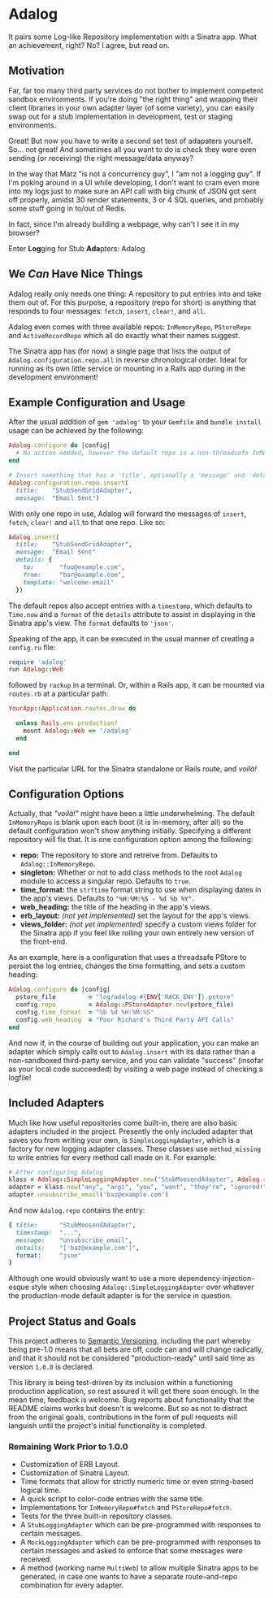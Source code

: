 # Adalog

It pairs some Log-like Repository implementation with a Sinatra app. What an achievement, right? No? I agree, but read on.


## Motivation

Far, far too many third party services do not bother to implement competent sandbox environments. If you're doing "the right thing" and wrapping their client libraries in your own adapter layer (of some variety), you can easily swap out for a stub implementation in development, test or staging environments.

Great! But now you have to write a second set test of adapaters yourself. So... not great! And sometimes all you want to do is check they were even sending (or receiving) the right message/data anyway?

In the way that Matz "is not a concurrency guy", I "am not a logging guy". If I'm poking around in a UI while developing, I don't want to cram even more into my logs just to make sure an API call with big chunk of JSON got sent off properly, amidst 30 render statements, 3 or 4 SQL queries, and probably some stuff going in to/out of Redis.

In fact, since I'm already building a webpage, why can't I see it in my browser?

Enter <strong>Log</strong>ging for Stub <strong>Ada</strong>pters: Adalog


## We _Can_ Have Nice Things

Adalog really only needs one thing: A repository to put entries into and take them out of. For this purpose, a repository (repo for short) is anything that responds to four messages: `fetch`, `insert`, `clear!`, and `all`.

Adalog even comes with three available repos: `InMemoryRepo`, `PStoreRepo` and `ActiveRecordRepo` which all do exactly what their names suggest.

The Sinatra app has (for now) a single page that lists the output of `Adalog.configuration.repo.all` in reverse chronological order. Ideal for running as its own little service or mounting in a Rails app during in the development environment!

## Example Configuration and Usage

After the usual addition of `gem 'adalog'` to your `Gemfile` and `bundle install` usage can be achieved by the following:

```ruby
Adalog.configure do |config|
  # No action needed, however the default repo is a non-threadsafe InMemoryRepo
end

# Insert something that has a 'title', optionally a 'message' and 'details'
Adalog.configuration.repo.insert(
  title:    "StubSendGridAdapter",
  message:  "Email Sent")
```

With only one repo in use, Adalog will forward the messages of `insert`, `fetch`, `clear!` and `all` to that one repo. Like so:

```ruby
Adalog.insert(
  title:    "StubSendGridAdapter",
  message:  "Email Sent"
  details: {
    to:       "foo@example.com",
    from:     "bar@example.com",
    template: "welcome-email"
  })
```

The default repos also accept entries with a `timestamp`, which defaults to `Time.now` and a `format` of the `details` attribute to assist in displaying in the Sinatra app's view. The `format` defaults to `'json'`.

Speaking of the app, it can be executed in the usual manner of creating a `config.ru` file:

```ruby
require 'adalog'
run Adalog::Web
```

followed by `rackup` in a terminal. Or, within a Rails app, it can be mounted via `routes.rb` at a particular path:

```ruby
YourApp::Application.routes.draw do

  unless Rails.env.production?
    mount Adalog::Web => '/adalog'
  end

end
```

Visit the particular URL for the Sinatra standalone or Rails route, and _voilà!_


## Configuration Options

Actually, that _"voilà!"_ might have been a little underwhelming. The default `InMemoryRepo` is blank upon each boot (it is in-memory, after all) so the default configuration won't show anything initially. Specifying a different repository will fix that. It is one configuration option among the following:

- **repo:** The repository to store and retreive from. Defaults to `Adalog::InMemoryRepo`.
- **singleton:** Whether or not to add class methods to the root `Adalog` module to access a singular repo. Defaults to `true`.
- **time_format:** the `strftime` format string to use when displaying dates in the app's views. Defaults to `"%H:%M:%S - %d %b %Y"`.
- **web_heading:** the title of the heading in the app's views.
- **erb_layout:** _(not yet implemented)_ set the layout for the app's views.
- **views_folder:** _(not yet implemented)_ specify a custom views folder for the Sinatra app if you feel like rolling your own entirely new version of the front-end.

As an example, here is a configuration that uses a threadsafe PStore to persist the log entries, changes the time formatting, and sets a custom heading:

```ruby
Adalog.configure do |config|
  pstore_file         = "log/adalog-#{ENV['RACK_ENV']}.pstore"
  config.repo         = Adalog::PStoreAdapter.new(pstore_file)
  config.time_format  = "%b %d %H:%M:%S"
  config.web_heading  = "Poor Richard's Third Party API Calls"
end
```

And now if, in the course of building out your application, you can make an adapter which simply calls out to `Adalog.insert` with its data rather than a non-sandboxed third-party service, and you can validate "success" (insofar as your local code succeeded) by visiting a web page instead of checking a logfile!


## Included Adapters

Much like how useful repositories come built-in, there are also basic adapters included in the project. Presently the only included adapter that saves you from writing your own, is `SimpleLoggingAdapter`, which is a factory for new logging adapter classes. These classes use `method_missing` to write entries for every method call made on it. For example:

```ruby
# After configuring Adalog
klass = Adalog::SimpleLoggingAdapter.new("StubMoosendAdapter", Adalog.repo)
adapter = klass.new("any", "args", "you", "want", "they're", "ignored!")
adapter.unsubscribe_email('baz@example.com')
```

And now `Adalog.repo` contains the entry:
```ruby
{ title:      "StubMoosendAdapter",
  timestamp:  "...",
  message:    "unsubscribe_email",
  details:    "['baz@example.com']",
  format:     "json"
}
```

Although one would obviously want to use a more dependency-injection-esque style when choosing `Adalog::SimpleLoggingAdapter` over whatever the production-mode default adapter is for the service in question.

## Project Status and Goals

This project adheres to [Semantic Versioning](http://semver.org/), including the part whereby being pre-1.0 means that all bets are off, code can and will change radically, and that it should not be considered "production-ready" until said time as version `1.0.0` is declared.

This library is being test-driven by its inclusion within a functioning production application, so rest assured it will get there soon enough. In the mean time, feedback is welcome. Bug reports about functionality that the README claims works but doesn't is welcome. But so as not to distract from the original goals, contributions in the form of pull requests will languish until the project's initial functionality is completed.


### Remaining Work Prior to 1.0.0

- Customization of ERB Layout.
- Customization of Sinatra Layout.
- Time formats that allow for strictly numeric time or even string-based logical time.
- A quick script to color-code entries with the same title.
- Implementations for `InMemoryRepo#fetch` and `PStoreRepo#fetch`.
- Tests for the three built-in repository classes.
- A `StubLoggingAdapter` which can be pre-programmed with responses to certain messages.
- A `MockLoggingAdapter` which can be pre-programmed with responses to certain messages and asked to enforce that some messages were received.
- A method (working name `MultiWeb`) to allow multiple Sinatra apps to be generated, in case one wants to have a separate route-and-repo combination for every adapter.

